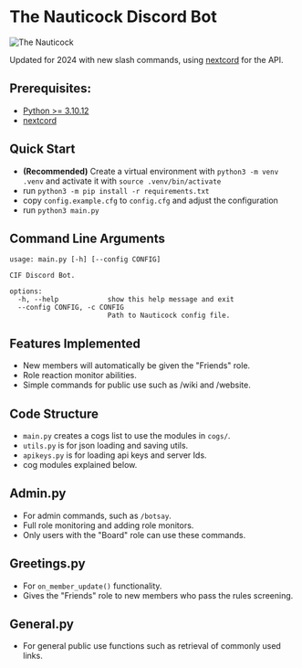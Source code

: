# The Nauticock Discord Bot

![The Nauticock](https://cdn.discordapp.com/attachments/798075108853809163/1068405103914135623/TheNauticock_-_Copy.png)

Updated for 2024 with new slash commands, using [nextcord](https://github.com/nextcord/nextcord) for the API.

## Prerequisites:
* [Python >= 3.10.12](https://www.python.org/)
* [nextcord](https://pypi.org/project/nextcord/)

## Quick Start
- **(Recommended)** Create a virtual environment with `python3 -m venv .venv` and activate it with `source .venv/bin/activate`
- run `python3 -m pip install -r requirements.txt`
- copy `config.example.cfg` to `config.cfg` and adjust the configuration
- run `python3 main.py`

## Command Line Arguments

```
usage: main.py [-h] [--config CONFIG]

CIF Discord Bot.

options:
  -h, --help            show this help message and exit
  --config CONFIG, -c CONFIG
                        Path to Nauticock config file.
```

## Features Implemented

* New members will automatically be given the "Friends" role.
* Role reaction monitor abilities.
* Simple commands for public use such as /wiki and /website.

## Code Structure

* `main.py` creates a cogs list to use the modules in `cogs/`.
* `utils.py` is for json loading and saving utils.
* `apikeys.py` is for loading api keys and server Ids.
* cog modules explained below.

## Admin.py

* For admin commands, such as `/botsay`.
* Full role monitoring and adding role monitors.
* Only users with the "Board" role can use these commands.

## Greetings.py

* For `on_member_update()` functionality.
* Gives the "Friends" role to new members who pass the rules screening.

## General.py

* For general public use functions such as retrieval of commonly used links.
